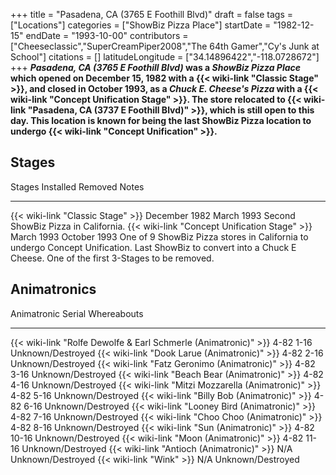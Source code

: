 +++
title = "Pasadena, CA (3765 E Foothill Blvd)"
draft = false
tags = ["Locations"]
categories = ["ShowBiz Pizza Place"]
startDate = "1982-12-15"
endDate = "1993-10-00"
contributors = ["Cheeseclassic","SuperCreamPiper2008","The 64th Gamer","Cy's Junk at School"]
citations = []
latitudeLongitude = ["34.14896422","-118.0728672"]
+++
***Pasadena, CA (3765 E Foothill Blvd)* was a *ShowBiz Pizza Place* which opened on December 15, 1982 with a {{< wiki-link "Classic Stage" >}}, and closed in October 1993, as a *Chuck E. Cheese's Pizza* with a {{< wiki-link "Concept Unification Stage" >}}. The store relocated to {{< wiki-link "Pasadena, CA (3737 E Foothill Blvd)" >}}, which is still open to this day.
This location is known for being the last ShowBiz Pizza location to undergo {{< wiki-link "Concept Unification" >}}.**

## Stages

  Stages                                              Installed       Removed        Notes
  --------------------------------------------------- --------------- -------------- ---------------------------------------------------------------------------------------------------------------------------------------------------------------------
  {{< wiki-link "Classic Stage" >}}               December 1982   March 1993     Second ShowBiz Pizza in California.
  {{< wiki-link "Concept Unification Stage" >}}   March 1993      October 1993   One of 9 ShowBiz Pizza stores in California to undergo Concept Unification. Last ShowBiz to convert into a Chuck E Cheese. One of the first 3-Stages to be removed.

## Animatronics

  Animatronic                                                           Serial       Whereabouts
  --------------------------------------------------------------------- ------------ -------------------
  {{< wiki-link "Rolfe Dewolfe & Earl Schmerle (Animatronic)" >}}   4-82 1-16    Unknown/Destroyed
  {{< wiki-link "Dook Larue (Animatronic)" >}}                      4-82 2-16    Unknown/Destroyed
  {{< wiki-link "Fatz Geronimo (Animatronic)" >}}                   4-82 3-16    Unknown/Destroyed
  {{< wiki-link "Beach Bear (Animatronic)" >}}                      4-82 4-16    Unknown/Destroyed
  {{< wiki-link "Mitzi Mozzarella (Animatronic)" >}}                4-82 5-16    Unknown/Destroyed
  {{< wiki-link "Billy Bob (Animatronic)" >}}                       4-82 6-16    Unknown/Destroyed
  {{< wiki-link "Looney Bird (Animatronic)" >}}                     4-82 7-16    Unknown/Destroyed
  {{< wiki-link "Choo Choo (Animatronic)" >}}                       4-82 8-16    Unknown/Destroyed
  {{< wiki-link "Sun (Animatronic)" >}}                             4-82 10-16   Unknown/Destroyed
  {{< wiki-link "Moon (Animatronic)" >}}                            4-82 11-16   Unknown/Destroyed
  {{< wiki-link "Antioch (Animatronic)" >}}                         N/A          Unknown/Destroyed
  {{< wiki-link "Wink" >}}                                          N/A          Unknown/Destroyed
